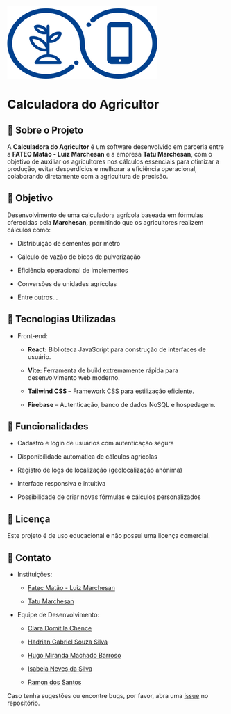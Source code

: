 ![Logo do Projeto](./img/logoEscura.svg)
  # Calculadora do Agricultor 

 

## 📌 Sobre o Projeto

A **Calculadora do Agricultor** é um software desenvolvido em parceria entre a **FATEC Matão - Luiz Marchesan** e a empresa **Tatu Marchesan**, com o objetivo de auxiliar os agricultores nos cálculos essenciais para otimizar a produção, evitar desperdícios e melhorar a eficiência operacional, colaborando diretamente com a agricultura de precisão.

  



## 🎯 Objetivo



Desenvolvimento de uma calculadora agrícola baseada em fórmulas oferecidas pela **Marchesan**, permitindo que os agricultores realizem cálculos como:

- Distribuição de sementes por metro

- Cálculo de vazão de bicos de pulverização

- Eficiência operacional de implementos

- Conversões de unidades agrícolas

- Entre outros...

  

## 🚀 Tecnologias Utilizadas

- Front-end:
	*  **React:** Biblioteca JavaScript para construção de interfaces de usuário.
	
	*  **Vite:** Ferramenta de build extremamente rápida para desenvolvimento web moderno.
	
	-  **Tailwind CSS** – Framework CSS para estilização eficiente.
	
	-  **Firebase** – Autenticação, banco de dados NoSQL e hospedagem.

  

## 📌 Funcionalidades


- Cadastro e login de usuários com autenticação segura

- Disponibilidade automática de cálculos agrícolas

- Registro de logs de localização (geolocalização anônima)  

- Interface responsiva e intuitiva  

- Possibilidade de criar novas fórmulas e cálculos personalizados
 

  

  

## 📜 Licença

Este projeto é de uso educacional e não possui uma licença comercial.

  

  

  

  

## 📢 Contato

  

  

- Instituições:

  

	- [Fatec Matão - Luiz Marchesan](https://fatecmatao.edu.br/site-fatec/)

  

	- [Tatu Marchesan](https://www.marchesan.com.br/)

  

  

- Equipe de Desenvolvimento:

  

	- [Clara Domitila Chence](https://github.com/clarachence)

	- [Hadrian Gabriel Souza Silva](https://github.com/hadriansilva-cps)
	
	- [Hugo Miranda Machado Barroso](https://github.com/HugoM1randa)

	- [Isabela Neves da Silva](https://github.com/IsabelaNeves1)

	- [Ramon dos Santos](https://github.com/RamonSantos10)

  

  

  

  

Caso tenha sugestões ou encontre bugs, por favor, abra uma [issue](https://github.com/Calculadora-do-Agricultor/calculadora-do-agricultor-front/issues) no repositório.
